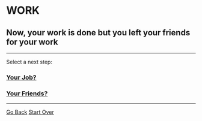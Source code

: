 # WORK
## Now, your work is done but you left your friends for your work
---
Select a next step:
### [Your Job?](goodend.md)
### [Your Friends?](goodend2.md)
---
[Go Back](scene1.md)
[Start Over](../home.md)